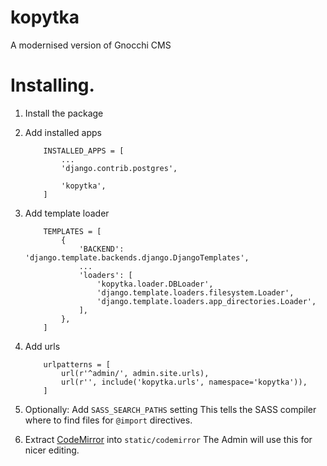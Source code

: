 # kopytka
A modernised version of Gnocchi CMS

# Installing.

1. Install the package

1. Add installed apps
    ```
        INSTALLED_APPS = [
            ...
            'django.contrib.postgres',
    
            'kopytka',
        ]
    ```

1. Add template loader
    ```
        TEMPLATES = [
            {
                'BACKEND': 'django.template.backends.django.DjangoTemplates',
                ...
                'loaders': [
                    'kopytka.loader.DBLoader',
                    'django.template.loaders.filesystem.Loader',
                    'django.template.loaders.app_directories.Loader',
                ],
            },
        ]
    ```

1. Add urls
    ```
        urlpatterns = [
            url(r'^admin/', admin.site.urls),
            url(r'', include('kopytka.urls', namespace='kopytka')),
        ]
    ```

1. Optionally: Add `SASS_SEARCH_PATHS` setting
   This tells the SASS compiler where to find files for `@import` directives.

1. Extract [CodeMirror](http://codemirror.net) into `static/codemirror`
   The Admin will use this for nicer editing.
